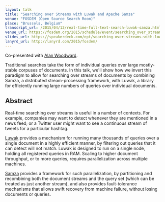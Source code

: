 ```yaml
---
layout: talk
title: "Searching over Streams with Luwak and Apache Samza"
venue: "FOSDEM (Open Source Search Room)"
place: "Brussels, Belgium"
transcript_url: /2015/04/13/real-time-full-text-search-luwak-samza.html
venue_url: https://fosdem.org/2015/schedule/event/searching_over_streams_with_luwak_and_apache_samza/
slides_url: https://speakerdeck.com/ept/searching-over-streams-with-luwak-and-samza
lanyrd_url: http://lanyrd.com/2015/fosdem/
---
```


<script async class="speakerdeck-embed" data-id="1d93ecca5c324f3ba48c3b159628debe" data-ratio="1.33333333333333" src="//speakerdeck.com/assets/embed.js"></script>

Co-presented with [Alan Woodward](https://twitter.com/romseygeek).

Traditional searches take the form of individual queries over large mostly-stable corpuses of
documents.  In this talk, we'll show how we invert this paradigm to allow for searching over streams
of documents by combining Samza, a distributed stream-processing framework, with Luwak, a library
for efficiently running large numbers of queries over individual documents.


Abstract
--------

Real-time searching over streams is useful in a number of contexts.  For example, companies may want
to detect whenever they are mentioned in a news feed; or a Twitter user might want to see
a continuous stream of tweets for a particular hashtag.

[Luwak](https://github.com/flaxsearch/luwak) provides a mechanism for running many thousands of
queries over a single document in a highly efficient manner, by filtering out queries that it can
detect will not match.  Luwak is designed to run on a single node, holding all registered queries in
RAM.  Scaling to higher document throughput, or to more queries, requires parallelization across
multiple machines.

[Samza](http://samza.incubator.apache.org/) provides a framework for such parallelization, by
partitioning and recombining both the document streams and the query set (which can be treated as
just another stream), and also provides fault-tolerance mechanisms that allows swift recovery from
machine failure, without losing documents or queries.
